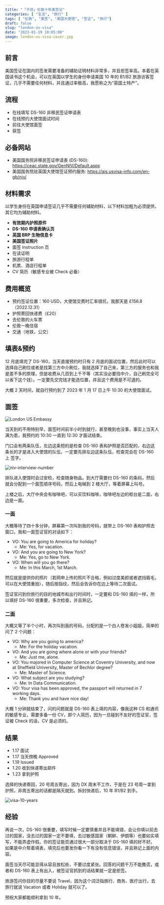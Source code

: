 ```yaml
---
title: "「干货」伦敦十年美签记"
categories: [ "生活", "旅行" ]
tags: [ "伦敦", "美签", "美国大使馆", "签证", "旅行"]
draft: false
slug: "london-us-visa"
date: "2023-01-19 10:05:00"
image: london-us-visa-cover.jpg
---
```


## 前言

美国签证在国内的签发需要准备的辅助证明材料非常多，并且拒签率高。本着在英国读书这个机会，可以在英国以学生的身份申请美国 10 年的 B1/B2 旅游访客签证，几乎不需要任何材料，并且通过率极高，我愿称之为“英国土特产”。

## 流程

- 在线填写 DS-160 非移民签证申请表
- 在线预约大使馆面试时间
- 前往大使馆面签
- 获签

## 必备网站

- 美国国务院非移民签证申请表 (DS-160): <https://ceac.state.gov/GenNIV/Default.aspx>
- 美国国务院驻英国大使馆签证预约服务: <https://ais.usvisa-info.com/en-gb/niv/>

## 材料需求

以学生身份在英国申请签证几乎不需要任何辅助材料，以下材料加粗为必须提供，其它均为辅助材料。

- **有效期内护照原件**
- **DS-160 申请表确认页**
- **英国 BRP 生物信息卡**
- **美国签证照片**
- 面签 Instruction 页
- 在读证明
- 旅游行程单
- 机票、酒店行程单
- CV 简历（敏感专业被 Check 必备）

## 费用概览

- 预约签证位置：160 USD，大使馆交费时汇率很坑，我那天是 £156.8（2022.12.31）
- 护照寄回快递费（£20）
- 去伦敦的火车票
- 伦敦一晚住宿
- 交通（地铁，公交）

## 填表&预约

12 月底填完了 DS-160，当天直接预约时只有 2 月底的面试位置，然后此时可以选择自己刷位或者是找第三方中介刷位，我就选择了自己来，第三方的服务也和我是差不多的原理，但是收费从几百到上千不等（其实没必要找中介，自己刷完全可以省下这个钱）。一定要先交完钱才能选位置，并且这个费用是不可退的。

大概 2 天时间，就自行预约到了 2023 年 1 月 17 日上午 10:30 的大使馆面试。

## 面签

![London US Embassy](https://cdn.taurusxin.com/hugo/2023/01/23/london-us-embassy.jpg)

当天到的不用特别早，面签时间前半小时到就行，甚至晚到也没事，事实上当天人满为患，我预约的 10:30 一直到 12:30 才面试结束。

门口会有两条队伍，左边这条短的是检查 DS-160 表和护照是否匹配的，右边这条长的才是进入大使馆的队伍，一定要先排左边这条队伍，检查完会在 DS-160 上 签字。

![niv-interview-number](https://cdn.taurusxin.com/hugo/2023/01/23/niv-interview-number.jpg)

排队进入使馆时会过安检，检查随身物品。到大厅需要扫 DS-160 的条码，然后就会分配到一个面签顺序号码，然后上电梯到 2 楼大厅，等着屏幕上叫号。

上楼之后，大厅中央会有咖啡吧，可以买饮料咖啡，咖啡吧左边的柜台是二面，右边是一面。

### 一面

大概等待了四十多分钟，屏幕第一次叫到我的号码，就带上 DS-160 表和护照去窗口，我和一面签证官的对话如下：

- VO: You are going to America for holiday?
  - Me: Yes, for vacation.
- VO: And you are going to New York?
  - Me: Yes, go to New York.
- VO: When will you go there?
  - Me: In this March, 1st March.

然后就是提供你的照片（若网申上传的照片不合格，例如过度美颜或者遮挡眉毛，可以在大使馆重拍），随后按指纹，然后会告诉你在边上等待二次面试。

签证官问到你旅行的目的地城市和出行时间时，一定要和 DS-160 填的一样，所以填好 DS-160 很重要，多次检查，并且熟记。

### 二面

大概又等了半个小时，再次叫到我的号码，分配的是一个白人卷发小姐姐，简单的问了 2 个问题：

- VO: Why are you going to america?
  - Me: For the holiday vacation.
- VO: And you are going where alone or with your friends?
  - Me: Just me, alone.
- VO: You majored in Computer Science at Coventry University, and now at Sheffield University, Master of Bechlor degree?
  - Me: Master of Science.
- VO: What subject are you studying?
  - Me: In Data Communication.
- VO: Your visa has been approved, the passport will returned in 7 working days.
  - Me: Thank you and have nice day!

大概 1 分钟就结束了，问的问题就是 DS-160 表上填的内容，像我这种 CS 和通讯的敏感专业，需要多备一份 CV，即个人简历，因为一旦碰到不友好的签证官，签证被 Check 的话，CV 是必须的。

## 结果

- 1.17 面试
- 1.17 当天傍晚 Approved
- 1.19 Issued
- 1.20 收到快递寄出邮件
- 1.23 拿到护照

选择的快递寄回，20 号周五寄出，因为 DX 周末不工作，于是在 23 号周一拿到护照，非周五寄出的话都是隔天就到。拆封快递后，10 年 B1/B2 到手。

![visa-10-years](https://cdn.taurusxin.com/hugo/2023/01/23/visa-10-years.jpg)

## 经验

再说一次，DS-160 很重要，填写时候一定要慎重并且不能填错，会让你填以前去过的国家，没去过的国家一定不要填，去过敏感国家（朝鲜、伊朗等）也要如实填写，不能弄虚作假。你的签证能否通过很大一部分取决于 DS-160 填的好不好。如果是中介帮着填表，填完后也要发你看一下有没有信息错误，并且熟记上面的内容。

面签当天尽可能显得从容且放松些，不要过度紧张。回答的问题千万不能撒谎，或者和 DS-160 表上有出入，被签证官抓到的话结果就一定是拒签。

旅游签问你目的尽量不要说 Travel，因为这个词泛指旅行、商务、医疗出行，去旅行就说 Vacation 或者 Holiday 就可以了。

预祝大家都能顺利拿到 10 年。
